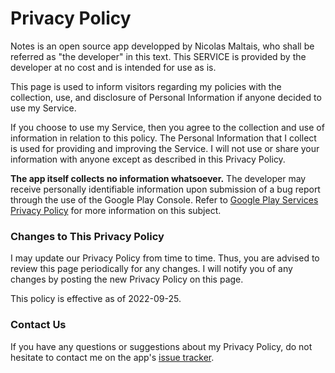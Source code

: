 # Privacy Policy

Notes is an open source app developped by Nicolas Maltais, who
shall be referred as "the developer" in this text. This SERVICE is provided by
the developer at no cost and is intended for use as is.

This page is used to inform visitors regarding my policies with the collection,
use, and disclosure of Personal Information if anyone decided to use my Service.

If you choose to use my Service, then you agree to the collection and use of
information in relation to this policy. The Personal Information that I collect
is used for providing and improving the Service. I will not use or share your
information with anyone except as described in this Privacy Policy.

**The app itself collects no information whatsoever.**
The developer may receive personally identifiable information upon submission
of a bug report through the use of the Google Play Console.
Refer to [Google Play Services Privacy Policy][google-play-services-privacy]
for more information on this subject.

### Changes to This Privacy Policy

I may update our Privacy Policy from time to time. Thus, you are advised to
review this page periodically for any changes. I will notify you of any changes
by posting the new Privacy Policy on this page.

This policy is effective as of 2022-09-25.

### Contact Us

If you have any questions or suggestions about my Privacy Policy, do not
hesitate to contact me on the app's [issue tracker][issue-tracker].


[google-play-services-privacy]: https://www.google.com/policies/privacy/
[issue-tracker]: https://github.com/maltaisn/another-notes-app/issues
